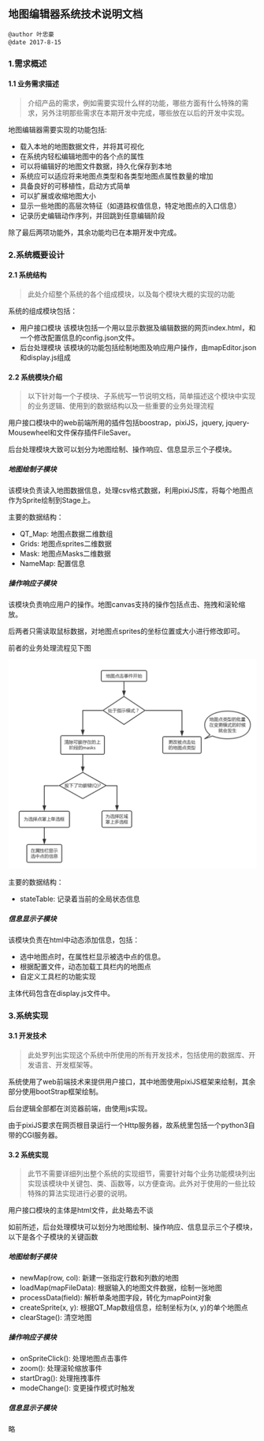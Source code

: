 ## 地图编辑器系统技术说明文档
```
@author 叶忠豪
@date 2017-8-15
```
### 1.需求概述
#### 1.1 业务需求描述
> 介绍产品的需求，例如需要实现什么样的功能，哪些方面有什么特殊的需求，另外注明那些需求在本期开发中完成，哪些放在以后的开发中实现。

地图编辑器需要实现的功能包括:
+ 载入本地的地图数据文件，并将其可视化
+ 在系统内轻松编辑地图中的各个点的属性
+ 可以将编辑好的地图文件数据，持久化保存到本地
+ 系统应可以适应将来地图点类型和各类型地图点属性数量的增加
+ 具备良好的可移植性，启动方式简单
+ 可以扩展或收缩地图大小
+ 显示一些地图的高层次特征（如道路权值信息，特定地图点的入口信息）
+ 记录历史编辑动作序列，并回跳到任意编辑阶段

除了最后两项功能外，其余功能均已在本期开发中完成。

### 2.系统概要设计
#### 2.1 系统结构
> 此处介绍整个系统的各个组成模块，以及每个模块大概的实现的功能

系统的组成模块包括：
+ 用户接口模块
    该模块包括一个用以显示数据及编辑数据的网页index.html，和一个修改配置信息的config.json文件。
+ 后台处理模块
    该模块的功能包括绘制地图及响应用户操作，由mapEditor.json和display.js组成

#### 2.2 系统模块介绍
> 以下针对每一个子模块、子系统写一节说明文档，简单描述这个模块中实现的业务逻辑、使用到的数据结构以及一些重要的业务处理流程

用户接口模块中的web前端所用的插件包括boostrap，pixiJS，jquery, jquery-Mousewheel和文件保存插件FileSaver。

后台处理模块大致可以划分为地图绘制、操作响应、信息显示三个子模块。

##### 地图绘制子模块
该模块负责读入地图数据信息，处理csv格式数据，利用pixiJS库，将每个地图点作为Sprite绘制到Stage上。

主要的数据结构：
+ QT_Map: 地图点数据二维数组
+ Grids:  地图点sprites二维数据
+ Mask: 地图点Masks二维数据
+ NameMap: 配置信息

##### 操作响应子模块
该模块负责响应用户的操作。地图canvas支持的操作包括点击、拖拽和滚轮缩放。

后两者只需读取鼠标数据，对地图点sprites的坐标位置或大小进行修改即可。

前者的业务处理流程见下图

![流程图](workflow.png "鼠标点击事件流程图")

主要的数据结构：
+ stateTable: 记录着当前的全局状态信息

##### 信息显示子模块
该模块负责在html中动态添加信息，包括：
+ 选中地图点时，在属性栏显示被选中点的信息。
+ 根据配置文件，动态加载工具栏内的地图点
+ 自定义工具栏的功能实现

主体代码包含在display.js文件中。

### 3.系统实现
#### 3.1 开发技术
> 此处罗列出实现这个系统中所使用的所有开发技术，包括使用的数据库、开发语言、开发框架等。

系统使用了web前端技术来提供用户接口，其中地图使用pixiJS框架来绘制，其余部分使用bootStrap框架绘制。

后台逻辑全部都在浏览器前端，由使用js实现。

由于pixiJS要求在网页根目录运行一个Http服务器，故系统里包括一个python3自带的CGI服务器。

#### 3.2 系统实现
> 此节不需要详细列出整个系统的实现细节，需要针对每个业务功能模块列出实现该模块中关键包、类、函数等，以方便查询。此外对于使用的一些比较特殊的算法实现进行必要的说明。

用户接口模块的主体是html文件，此处略去不谈

如前所述，后台处理模块可以划分为地图绘制、操作响应、信息显示三个子模块，以下是各个子模块的关键函数

##### 地图绘制子模块

+ newMap(row, col): 新建一张指定行数和列数的地图
+ loadMap(mapFileData): 根据输入的地图文件数据，绘制一张地图
+ processData(field): 解析单条地图字段，转化为mapPoint对象
+ createSprite(x, y): 根据QT_Map数组信息，绘制坐标为(x, y)的单个地图点
+ clearStage():  清空地图

##### 操作响应子模块

+ onSpriteClick(): 处理地图点击事件
+ zoom(): 处理滚轮缩放事件
+ startDrag(): 处理拖拽事件
+ modeChange(): 变更操作模式时触发

##### 信息显示子模块

略